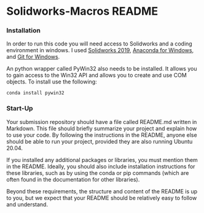 # Solidworks-Macros README

### Installation
In order to run this code you will need access to Solidworks and a coding environment in windows. I used 
[Solidworks 2019](https://www.solidworks.com/sw/support/downloads.htm),
[Anaconda for Windows](https://www.anaconda.com/products/individual), and
[Git for Windows](https://gitforwindows.org/).


An python wrapper called PyWin32 also needs to be installed. It allows you to gain access to the Win32 API and allows you to create and use COM objects. To install use the following: 
```
conda install pywin32
```

### Start-Up

Your submission repository should have a file called README.md written in Markdown. This file should briefly summarize your project and explain how to use your code. By following the instructions in the README, anyone else should be able to run your project, provided they are also running Ubuntu 20.04.

If you installed any additional packages or libraries, you must mention them in the README. Ideally, you should also include installation instructions for these libraries, such as by using the conda or pip commands (which are often found in the documentation for other libraries).

Beyond these requirements, the structure and content of the README is up to you, but we expect that your README should be relatively easy to follow and understand.
